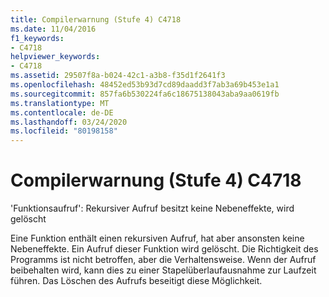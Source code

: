 ```yaml
---
title: Compilerwarnung (Stufe 4) C4718
ms.date: 11/04/2016
f1_keywords:
- C4718
helpviewer_keywords:
- C4718
ms.assetid: 29507f8a-b024-42c1-a3b8-f35d1f2641f3
ms.openlocfilehash: 48452ed53b93d7cd89daadd3f7ab3a69b453e1a1
ms.sourcegitcommit: 857fa6b530224fa6c18675138043aba9aa0619fb
ms.translationtype: MT
ms.contentlocale: de-DE
ms.lasthandoff: 03/24/2020
ms.locfileid: "80198158"
---
```

# <a name="compiler-warning-level-4-c4718"></a>Compilerwarnung (Stufe 4) C4718

'Funktionsaufruf': Rekursiver Aufruf besitzt keine Nebeneffekte, wird gelöscht

Eine Funktion enthält einen rekursiven Aufruf, hat aber ansonsten keine Nebeneffekte. Ein Aufruf dieser Funktion wird gelöscht. Die Richtigkeit des Programms ist nicht betroffen, aber die Verhaltensweise. Wenn der Aufruf beibehalten wird, kann dies zu einer Stapelüberlaufausnahme zur Laufzeit führen. Das Löschen des Aufrufs beseitigt diese Möglichkeit.
